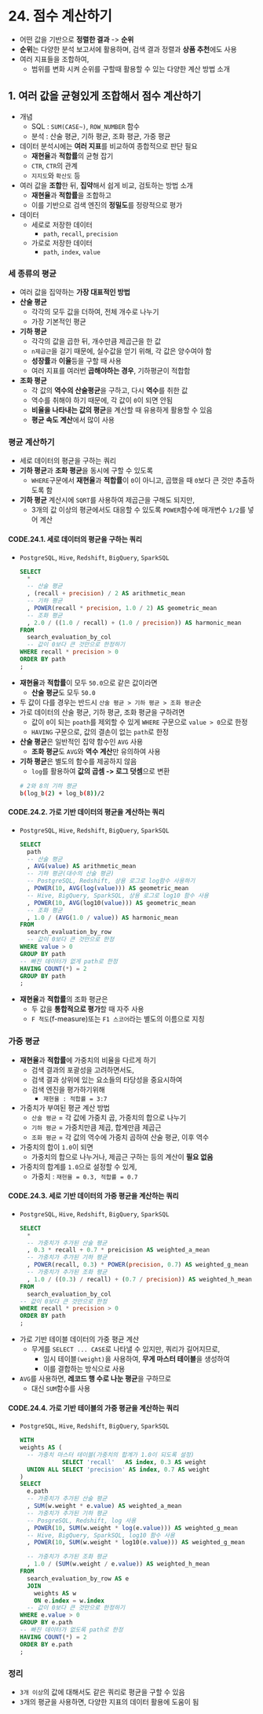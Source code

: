 # 24. 점수 계산하기
- 어떤 값을 기반으로 **정렬한 결과** -> **순위**
- **순위**는 다양한 분석 보고서에 활용하며, 검색 결과 정렬과 **상품 추천**에도 사용
- 여러 지표들을 조합하여,
  - 범위를 변화 시켜 순위를 구할때 활용할 수 있는 다양한 계산 방법 소개

## 1. 여러 값을 균형있게 조합해서 점수 계산하기
- 개념
  - SQL : `SUM(CASE~)`, `ROW_NUMBER` 함수
  - 분석 : 산술 평균, 기하 평균, 조화 평균, 가중 평균
- 데이터 분석시에는 **여러 지표**를 비교하여 종합적으로 판단 필요
  - **재현율**과 **적합률**의 균형 잡기
  - `CTR`, `CTR`의 관계
  - `지지도`와 `확산도` 등
- 여러 값을 **조합**한 뒤, **집약**해서 쉽게 비교, 검토하는 방법 소개
  - **재현율**과 **적합률**을 조합하고
  - 이를 기반으로 검색 엔진의 **정밀도**를 정량적으로 평가
- 데이터
  - 세로로 저장한 데이터
    - `path`, `recall`, `precision`
  - 가로로 저장한 데이터 
    - `path`, `index`, `value`

### 세 종류의 평균
- 여러 값을 집약하는 **가장 대표적인 방법**
- **산술 평균**
  - 각각의 모두 값을 더하여, 전체 개수로 나누기
  - 가장 기본적인 평균
- **기하 평균**
  - 각각의 값을 곱한 뒤, 개수만큼 제곱근을 한 값
  - `n제곱근`을 걸기 때문에, 실수값을 얻기 위해, 각 값은 양수여야 함
  - **성장률**과 **이율**등을 구할 때 사용
  - 여러 지표를 여러번 **곱해야하는 경우**, 기하평균이 적합함
- **조화 평균**
  - 각 값의 **역수의 산술평균**을 구하고, 다시 **역수**를 취한 값
  - 역수를 취해야 하기 때문에, 각 값이 `0`이 되면 안됨
  - **비율을 나타내는 값의 평균**을 계산할 때 유용하게 활용할 수 있음
  - **평균 속도 계산**에서 많이 사용

### 평균 계산하기
- 세로 데이터의 평균을 구하는 쿼리
- **기하 평균**과 **조화 평균**을 동시에 구할 수 있도록
  - `WHERE`구문에서 **재현율**과 **적합률**이 `0`이 아니고, 곱했을 때 `0`보다 큰 것만 추출하도록 함
- **기하 평균** 계산시에 `SQRT`를 사용하여 제곱근을 구해도 되지만,
  - 3개의 값 이상의 평균에서도 대응할 수 있도록 `POWER`함수에 매개변수 `1/2`를 넣어 계산

#### CODE.24.1. 세로 데이터의 평균을 구하는 쿼리
- `PostgreSQL`, `Hive`, `Redshift`, `BigQuery`, `SparkSQL`
  ```sql
  SELECT
    *
    -- 산술 평균
    , (recall + precision) / 2 AS arithmetic_mean
    -- 기하 평균
    , POWER(recall * precision, 1.0 / 2) AS geometric_mean
    -- 조화 평균
    , 2.0 / ((1.0 / recall) + (1.0 / precision)) AS harmonic_mean
  FROM
    search_evaluation_by_col
    -- 값이 0보다 큰 것만으로 한정하기
  WHERE recall * precision > 0
  ORDER BY path
  ;
  ```
- **재현율**과 **적합률**이 모두 `50.0`으로 같은 값이라면
  - **산술 평균**도 모두 `50.0`
- 두 값이 다를 경우는 반드시 `산술 평균 > 기하 평균 > 조화 평균`순
- 가로 데이터의 산술 평균, 기하 평균, 조화 평균을 구하려면
  - 값이 `0`이 되는 `poath`를 제외할 수 있게 `WHERE` 구문으로 `value > 0`으로 한정
  - `HAVING` 구문으로, 값의 결손이 없는 `path`로 한정
- **산술 평균**은 일반적인 집약 함수인 `AVG` 사용
  - **조화 평균**도 `AVG`와 **역수 계산**만 유의하여 사용
- **기하 평균**은 별도의 함수를 제공하지 않음
  - `log`를 활용하여 **값의 곱셈 -> 로그 덧셈**으로 변환 
  ```bash
  # 2와 8의 기하 평균
  b(log_b(2) + log_b(8))/2
  ```

#### CODE.24.2. 가로 기반 데이터의 평균을 계산하는 쿼리 
- `PostgreSQL`, `Hive`, `Redshift`, `BigQuery`, `SparkSQL`
  ```sql
  SELECT
    path
    -- 산술 평균
    , AVG(value) AS arithmetic_mean
    -- 기하 평균(대수의 산술 평균)
    -- PostgreSQL, Redshift, 상용 로그로 log함수 사용하기
    , POWER(10, AVG(log(value))) AS geometric_mean
    -- Hive, BigQuery, SparkSQL, 상용 로그로 log10 함수 사용
    , POWER(10, AVG(log10(value))) AS geometric_mean
    -- 조화 평균
    , 1.0 / (AVG(1.0 / value)) AS harmonic_mean
  FROM
    search_evaluation_by_row
    -- 값이 0보다 큰 것만으로 한정
  WHERE value > 0
  GROUP BY path
  -- 빠진 데이터가 없게 path로 한정
  HAVING COUNT(*) = 2
  GROUP BY path
  ;
  ```
- **재현율**과 **적합률**의 조화 평균은
  - 두 값을 **통합적으로 평가**할 때 자주 사용
  - `F 척도`(f-measure)또는 `F1 스코어`라는 별도의 이름으로 지칭

### 가중 평균
- **재현율**과 **적합률**에 가중치의 비율을 다르게 하기
  - 검색 결과의 포괄성을 고려하면서도,
  - 검색 결과 상위에 있는 요소들의 타당성을 중요시하여
  - 검색 엔진을 평가하기위해
    - `재현율 : 적합률 = 3:7`
- 가중치가 부여된 평균 계산 방법
  - `산술 평균` = 각 값에 가중치 곱, 가중치의 합으로 나누기
  - `기하 평균` = 가중치만큼 제곱, 합계만큼 제곱근
  - `조화 평균` = 각 값의 역수에 가중치 곱하여 산술 평균, 이후 역수
- 가중치의 합이 `1.0`이 되면
  - 가중치의 합으로 나누거나, 제곱근 구하는 등의 계산이 **필요 없음**
- 가중치의 합계를 `1.0`으로 설정할 수 있게,
  - 가중치 : `재현율 = 0.3, 적합률 = 0.7`

#### CODE.24.3. 세로 기반 데이터의 가중 평균을 계산하는 쿼리
- `PostgreSQL`, `Hive`, `Redshift`, `BigQuery`, `SparkSQL`
  ```sql
  SELECT
    *
    -- 가중치가 추가된 산술 평균
    , 0.3 * recall + 0.7 * preicision AS weighted_a_mean
    -- 가중치가 추가된 기하 평균
    , POWER(recall, 0.3) * POWER(precision, 0.7) AS weighted_g_mean
    -- 가중치가 추가된 조화 평균
    , 1.0 / ((0.3) / recall) + (0.7 / precision)) AS weighted_h_mean
  FROM
    search_evaluation_by_col
  -- 값이 0보다 큰 것만으로 한정
  WHERE recall * precision > 0
  ORDER BY path
  ;
  ```
- 가로 기반 테이블 데이터의 가중 평균 계산
  - 무게를 `SELECT ... CASE`로 나타낼 수 있지만, 쿼리가 길어지므로,
    - 임시 테이블`(weight)`을 사용하여, **무게 마스터 테이블**을 생성하여
    - 이를 결합하는 방식으로 사용
- `AVG`를 사용하면, **레코드 행 수로 나눈 평균**을 구하므로
  - 대신 `SUM`함수를 사용

#### CODE.24.4. 가로 기반 테이블의 가중 평균을 계산하는 쿼리
- `PostgreSQL`, `Hive`, `Redshift`, `BigQuery`, `SparkSQL`
  ```sql
  WITH
  weights AS (
    -- 가중치 마스터 테이블(가중치의 합계가 1.0이 되도록 설정)
              SELECT 'recall'   AS index, 0.3 AS weight
    UNION ALL SELECT 'precision' AS index, 0.7 AS weight
  )
  SELECT
    e.path
    -- 가중치가 추가된 산술 평균
    , SUM(w.weight * e.value) AS weighted_a_mean
    -- 가중치가 추가된 기하 평균
    -- PosgreSQL, Redshift, log 사용
    , POWER(10, SUM(w.weight * log(e.value))) AS weighted_g_mean
    -- Hive, BigQuery, SparkSQL, log10 함수 사용
    , POWER(10, SUM(w.weight * log10(e.value))) AS weighted_g_mean

    -- 가중치가 추가된 조화 평균
    , 1.0 / (SUM(w.weight / e.value)) AS weighted_h_mean
  FROM
    search_evaluation_by_row AS e
    JOIN
      weights AS w
      ON e.index = w.index
    -- 값이 0보다 큰 것만으로 한정하기
  WHERE e.value > 0
  GROUP BY e.path
  -- 빠진 데이터가 없도록 path로 한정
  HAVING COUNT(*) = 2
  ORDER BY e.path
  ;
  ```

### 정리
- `3개 이상`의 값에 대해서도 같은 쿼리로 평균을 구할 수 있음
- `3`개의 평균을 사용하면, 다양한 지표의 데이터 활용에 도움이 됨